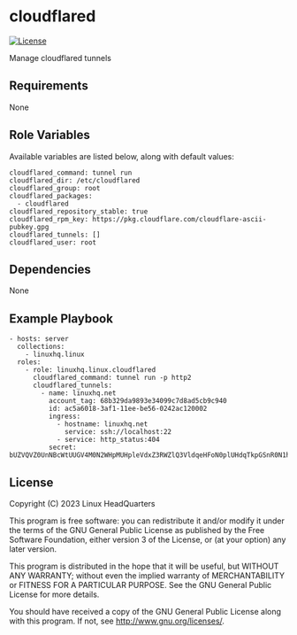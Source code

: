 # cloudflared

[![License](https://img.shields.io/badge/license-GPLv3-lightgreen)](https://www.gnu.org/licenses/gpl-3.0.en.html#license-text)

Manage cloudflared tunnels

## Requirements

None

## Role Variables

Available variables are listed below, along with default values:

    cloudflared_command: tunnel run
    cloudflared_dir: /etc/cloudflared
    cloudflared_group: root
    cloudflared_packages:
      - cloudflared
    cloudflared_repository_stable: true
    cloudflared_rpm_key: https://pkg.cloudflare.com/cloudflare-ascii-pubkey.gpg
    cloudflared_tunnels: []
    cloudflared_user: root

## Dependencies

None

## Example Playbook

    - hosts: server
      collections:
        - linuxhq.linux
      roles:
        - role: linuxhq.linux.cloudflared
          cloudflared_command: tunnel run -p http2
          cloudflared_tunnels:
            - name: linuxhq.net
              account_tag: 68b329da9893e34099c7d8ad5cb9c940
              id: ac5a6018-3af1-11ee-be56-0242ac120002
              ingress:
                - hostname: linuxhq.net
                  service: ssh://localhost:22
                - service: http_status:404
              secret: bUZVQVZ0UnNBcWtUUGV4M0N2WHpMUHpleVdxZ3RWZlQ3VldqeHFoN0plUHdqTkpGSnR0N1hxZm5IM0E3RXZDeg==

## License

Copyright (C) 2023 Linux HeadQuarters

This program is free software: you can redistribute it and/or modify
it under the terms of the GNU General Public License as published by
the Free Software Foundation, either version 3 of the License, or
(at your option) any later version.

This program is distributed in the hope that it will be useful,
but WITHOUT ANY WARRANTY; without even the implied warranty of
MERCHANTABILITY or FITNESS FOR A PARTICULAR PURPOSE. See the
GNU General Public License for more details.

You should have received a copy of the GNU General Public License
along with this program. If not, see <http://www.gnu.org/licenses/>.
